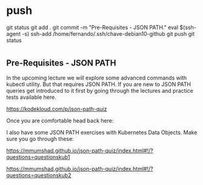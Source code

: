 #
# ###################################################################################################################### 
# ###################################################################################################################### 
#  push

git status
git add .
git commit -m "Pre-Requisites - JSON PATH."
eval $(ssh-agent -s)
ssh-add /home/fernando/.ssh/chave-debian10-github
git push
git status




# ###################################################################################################################### 
# ###################################################################################################################### 
## Pre-Requisites - JSON PATH

In the upcoming lecture we will explore some advanced commands with kubectl utility. But that requires JSON PATH. If you are new to JSON PATH queries get introduced to it first by going through the lectures and practice tests available here.

https://kodekloud.com/p/json-path-quiz


Once you are comfortable head back here:


I also have some JSON PATH exercises with Kubernetes Data Objects. Make sure you go through these:

https://mmumshad.github.io/json-path-quiz/index.html#!/?questions=questionskub1

https://mmumshad.github.io/json-path-quiz/index.html#!/?questions=questionskub2


